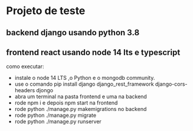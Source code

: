 # Projeto de teste

## backend django usando python 3.8

## frontend react usando node 14 lts e typescript

como executar:

- instale o node 14 LTS ,o Python e o mongodb community.
- use o comando pip install django django_rest_framework django-cors-headers djongo
- abra um terminal na pasta frontend e uma na backend
- rode npm i e depois npm start na frontend
- rode python ./manage.py makemigrations no backend
- rode python ./manage.py migrate
- rode python ./manage.py runserver
